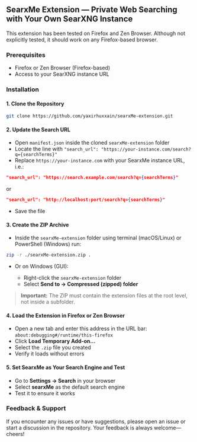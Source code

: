 
## SearxMe Extension — Private Web Searching with Your Own SearXNG Instance

This extension has been tested on Firefox and Zen Browser. Although not explicitly tested, it should work on any Firefox-based browser.

### Prerequisites

- Firefox or Zen Browser (Firefox-based)
- Access to your SearXNG instance URL

### Installation


#### 1. Clone the Repository

```bash
git clone https://github.com/yaxirhuxxain/searxMe-extension.git
```

#### 2. Update the Search URL

* Open `manifest.json` inside the cloned `searxMe-extension` folder
* Locate the line with `"search_url": "https://your-instance.com/search?q={searchTerms}"`
* Replace `https://your-instance.com` with your SearxMe instance URL, i.e.:

```json
"search_url": "https://search.example.com/search?q={searchTerms}"
```
or 

```json
"search_url": "http://localhost:port/search?q={searchTerms}"
```


* Save the file

#### 3. Create the ZIP Archive

* Inside the `searxMe-extension` folder using terminal (macOS/Linux) or PowerShell (Windows) run:

```bash
zip -r ./searxMe-extension.zip .
```

* Or on Windows (GUI):

  * Right-click the `searxMe-extension` folder
  * Select **Send to → Compressed (zipped) folder**

> **Important:** The ZIP must contain the extension files at the root level, not inside a subfolder.

#### 4. Load the Extension in Firefox or Zen Browser

* Open a new tab and enter this address in the URL bar: `about:debugging#/runtime/this-firefox`
* Click **Load Temporary Add-on...**
* Select the `.zip` file you created
* Verify it loads without errors

#### 5. Set SearxMe as Your Search Engine and Test

* Go to **Settings → Search** in your browser
* Select **searxMe** as the default search engine
* Test it to ensure it works


### Feedback & Support

If you encounter any issues or have suggestions, please open an issue or start a discussion in the repository. Your feedback is always welcome—cheers!
